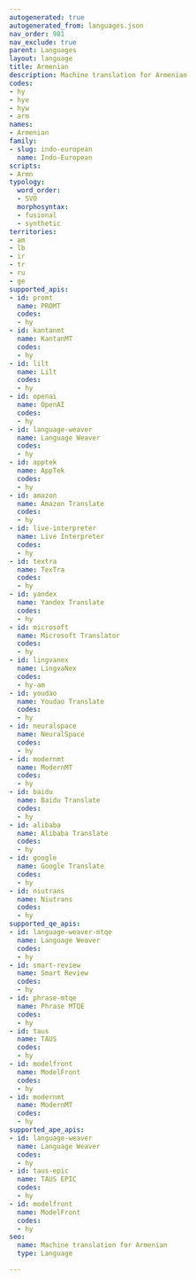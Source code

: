 ```yaml
---
autogenerated: true
autogenerated_from: languages.json
nav_order: 981
nav_exclude: true
parent: Languages
layout: language
title: Armenian
description: Machine translation for Armenian
codes:
- hy
- hye
- hyw
- arm
names:
- Armenian
family:
- slug: indo-european
  name: Indo-European
scripts:
- Armn
typology:
  word_order:
  - SVO
  morphosyntax:
  - fusional
  - synthetic
territories:
- am
- lb
- ir
- tr
- ru
- ge
supported_apis:
- id: promt
  name: PROMT
  codes:
  - hy
- id: kantanmt
  name: KantanMT
  codes:
  - hy
- id: lilt
  name: Lilt
  codes:
  - hy
- id: openai
  name: OpenAI
  codes:
  - hy
- id: language-weaver
  name: Language Weaver
  codes:
  - hy
- id: apptek
  name: AppTek
  codes:
  - hy
- id: amazon
  name: Amazon Translate
  codes:
  - hy
- id: live-interpreter
  name: Live Interpreter
  codes:
  - hy
- id: textra
  name: TexTra
  codes:
  - hy
- id: yandex
  name: Yandex Translate
  codes:
  - hy
- id: microsoft
  name: Microsoft Translator
  codes:
  - hy
- id: lingvanex
  name: LingvaNex
  codes:
  - hy-am
- id: youdao
  name: Youdao Translate
  codes:
  - hy
- id: neuralspace
  name: NeuralSpace
  codes:
  - hy
- id: modernmt
  name: ModernMT
  codes:
  - hy
- id: baidu
  name: Baidu Translate
  codes:
  - hy
- id: alibaba
  name: Alibaba Translate
  codes:
  - hy
- id: google
  name: Google Translate
  codes:
  - hy
- id: niutrans
  name: Niutrans
  codes:
  - hy
supported_qe_apis:
- id: language-weaver-mtqe
  name: Language Weaver
  codes:
  - hy
- id: smart-review
  name: Smart Review
  codes:
  - hy
- id: phrase-mtqe
  name: Phrase MTQE
  codes:
  - hy
- id: taus
  name: TAUS
  codes:
  - hy
- id: modelfront
  name: ModelFront
  codes:
  - hy
- id: modernmt
  name: ModernMT
  codes:
  - hy
supported_ape_apis:
- id: language-weaver
  name: Language Weaver
  codes:
  - hy
- id: taus-epic
  name: TAUS EPIC
  codes:
  - hy
- id: modelfront
  name: ModelFront
  codes:
  - hy
seo:
  name: Machine translation for Armenian
  type: Language

---
```


